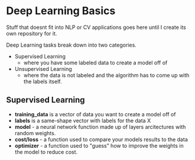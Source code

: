 # Deep Learning Basics

Stuff that doesnt fit into NLP or CV applications goes here until I create its own repository for it.

Deep Learning tasks break down into two categories.
- Supervised Learning
    - where you have some labeled data to create a model off of
- Unsupervised Learning
    - where the data is not labeled and the algorithm has to come up with the labels itself.

## Supervised Learning
- **training_data** is a vector of data you want to create a model off of
- **labels** is a same-shape vector with labels for the data X
- **model** - a neural network function made up of layers arcitectures with random weights.
- **cost/loss** - a function used to compare your models results to the data
- **optimizer** - a function used to "guess" how to improve the weights in the model to reduce cost.
